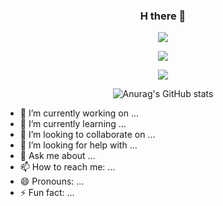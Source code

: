 
<div align="center">

  ###  H there 👋
<img src="https://capsule-render.vercel.app/api?type=waving&color=timeAuto&height=300&section=header&text=WELCOME&desc=Byungwoo%20Choi&fontSize=60&animation=fadeIn&fontAlignY=40"/>



<a href="https://cbw.github.io/" target="_blank"><img src="https://img.shields.io/badge/Gitblog-22222?style=flat-square&logo=&logoColor=white"/></a>

  <img src="https://img.shields.io/badge/C-A8B9CC?style=for-the-badge&logo=C&logoColor=black">
  
  ![Anurag's GitHub stats](https://github-readme-stats.vercel.app/api?username=cbw6088&show_icons=true&theme=tokyonight)

 </div>
 
- 🔭 I’m currently working on ...
- 🌱 I’m currently learning ...
- 👯 I’m looking to collaborate on ...
- 🤔 I’m looking for help with ...
- 💬 Ask me about ...
- 📫 How to reach me: ...
- 😄 Pronouns: ...
- ⚡ Fun fact: ...

 

<!--
**cbw6088/cbw6088** is a ✨ _special_ ✨ repository because its `README.md` (this file) appears on your GitHub profile.

Here are some ideas to get you started:

- 🔭 I’m currently working on ...
- 🌱 I’m currently learning ...
- 👯 I’m looking to collaborate on ...
- 🤔 I’m looking for help with ...
- 💬 Ask me about ...
- 📫 How to reach me: ...
- 😄 Pronouns: ...
- ⚡ Fun fact: ...
-->
